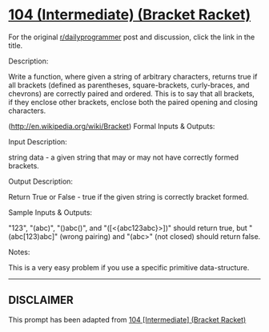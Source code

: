 # [104 (Intermediate) (Bracket Racket)](https://www.reddit.com/r/dailyprogrammer/comments/11par4/10182012_challenge_104_intermediate_bracket_racket/)

For the original [r/dailyprogrammer](https://www.reddit.com/r/dailyprogrammer/) post and discussion, click the link in the title.

Description:

Write a function, where given a string of arbitrary characters, returns true if all brackets (defined as parentheses, square-brackets, curly-braces, and chevrons) are correctly paired and ordered. This is to say that all brackets, if they enclose other brackets, enclose both the paired opening and closing characters.

(http://en.wikipedia.org/wiki/Bracket)
Formal Inputs & Outputs:

Input Description:

string data - a given string that may or may not have correctly formed brackets.

Output Description:

Return True or False - true if the given string is correctly bracket formed.

Sample Inputs & Outputs:

"123", "(abc)", "()abc()", and "([<{abc123abc}>])" should return true, but "(abc[123)abc]" (wrong pairing) and "(abc>" (not closed) should return false.

Notes:

This is a very easy problem if you use a specific primitive data-structure.


----
## **DISCLAIMER**
This prompt has been adapted from [104 [Intermediate] (Bracket Racket)](https://www.reddit.com/r/dailyprogrammer/comments/11par4/10182012_challenge_104_intermediate_bracket_racket/
)

